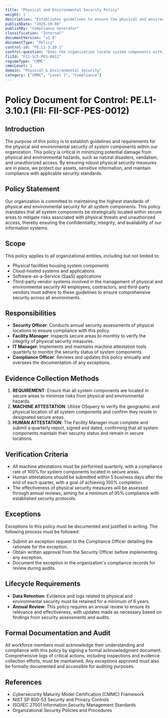 ```yaml
---
title: "Physical and Environmental Security Policy"
weight: 1
description: "Establishes guidelines to ensure the physical and environmental security of system components, mitigating risks from unauthorized access and hazards."
publishDate: "2025-10-06"
publishBy: "Compliance Generator"
classification: "Internal"
documentVersion: "v1.0"
documentType: "Policy"
control-id: "PE.L1-3.10.1"
control-question: "Does the organization locate system components within the facility to minimize potential damage from physical and environmental hazards and to minimize the opportunity for unauthorized access?"
fiiId: "FII-SCF-PES-0012"
regimeType: "CMMC"
cmmcLevel: 1
domain: "Physical & Environmental Security"
category: ["CMMC", "Level 1", "Compliance"]
---
```


# Policy Document for Control: PE.L1-3.10.1 (FII: FII-SCF-PES-0012)

## Introduction
The purpose of this policy is to establish guidelines and requirements for the physical and environmental security of system components within our organization. This policy is critical in minimizing potential damage from physical and environmental hazards, such as natural disasters, vandalism, and unauthorized access. By ensuring robust physical security measures are in place, we protect our assets, sensitive information, and maintain compliance with applicable security standards.

## Policy Statement
Our organization is committed to maintaining the highest standards of physical and environmental security for all system components. This policy mandates that all system components be strategically located within secure areas to mitigate risks associated with physical threats and unauthorized access, thereby ensuring the confidentiality, integrity, and availability of our information systems.

## Scope
This policy applies to all organizational entities, including but not limited to:
- Physical facilities housing system components
- Cloud-hosted systems and applications
- Software-as-a-Service (SaaS) applications
- Third-party vendor systems involved in the management of physical and environmental security
All employees, contractors, and third-party vendors must adhere to these guidelines to ensure comprehensive security across all environments.

## Responsibilities
- **Security Officer**: Conducts annual security assessments of physical locations to ensure compliance with this policy.
- **Facility Manager**: Inspects secure areas bi-monthly to verify the integrity of physical security measures.
- **IT Manager**: Implements and maintains machine attestation tools quarterly to monitor the security status of system components.
- **Compliance Officer**: Reviews and updates this policy annually and oversees the documentation of any exceptions.

## Evidence Collection Methods
1. **REQUIREMENT**: Ensure that all system components are located in secure areas to minimize risks from physical and environmental hazards.
2. **MACHINE ATTESTATION**: Utilize OSquery to verify the geographic and physical location of all system components and confirm they reside in designated secure areas.
3. **HUMAN ATTESTATION**: The Facility Manager must complete and submit a quarterly report, signed and dated, confirming that all system components maintain their security status and remain in secure locations.

## Verification Criteria
- All machine attestations must be performed quarterly, with a compliance rate of 100% for system components located in secure areas.
- Human attestations should be submitted within 5 business days after the end of each quarter, with a goal of achieving 100% completion.
- The effectiveness of physical security measures will be assessed through annual reviews, aiming for a minimum of 95% compliance with established security protocols.

## Exceptions
Exceptions to this policy must be documented and justified in writing. The following process must be followed:
- Submit an exception request to the Compliance Officer detailing the rationale for the exception.
- Obtain written approval from the Security Officer before implementing any exception.
- Document the exception in the organization's compliance records for review during audits.

## Lifecycle Requirements
- **Data Retention**: Evidence and logs related to physical and environmental security must be retained for a minimum of 6 years.
- **Annual Review**: This policy requires an annual review to ensure its relevance and effectiveness, with updates made as necessary based on findings from security assessments and audits.

## Formal Documentation and Audit
All workforce members must acknowledge their understanding and compliance with this policy by signing a formal acknowledgment document. Comprehensive logs of critical actions, including inspections and evidence collection efforts, must be maintained. Any exceptions approved must also be formally documented and accessible for auditing purposes.

## References
- Cybersecurity Maturity Model Certification (CMMC) Framework
- NIST SP 800-53 Security and Privacy Controls
- ISO/IEC 27001 Information Security Management Standards
- Organizational Security Policies and Procedures
